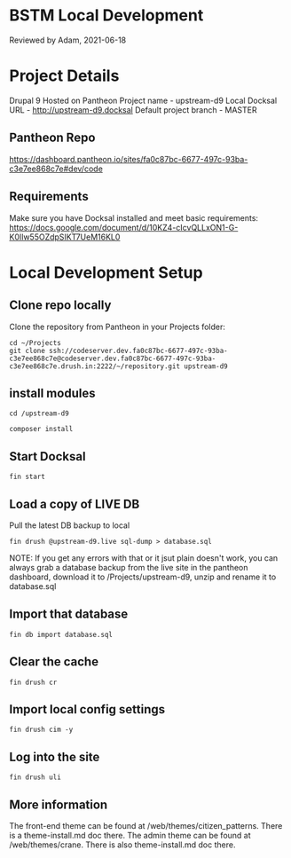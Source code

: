 BSTM Local Development
======================

Reviewed by Adam, 2021-06-18

# Project Details

Drupal 9
Hosted on Pantheon
Project name - upstream-d9
Local Docksal URL - http://upstream-d9.docksal
Default project branch - MASTER


## Pantheon Repo

https://dashboard.pantheon.io/sites/fa0c87bc-6677-497c-93ba-c3e7ee868c7e#dev/code

## Requirements

Make sure you have Docksal installed and meet basic requirements:
https://docs.google.com/document/d/10KZ4-cIcvQLLxON1-G-K0Ilw55OZdpSIKT7UeM16KL0


# Local Development Setup

## Clone repo locally
Clone the repository from Pantheon in your Projects folder:

```
cd ~/Projects
git clone ssh://codeserver.dev.fa0c87bc-6677-497c-93ba-c3e7ee868c7e@codeserver.dev.fa0c87bc-6677-497c-93ba-c3e7ee868c7e.drush.in:2222/~/repository.git upstream-d9
```

## install modules

```
cd /upstream-d9
```
```
composer install
```

## Start Docksal 

```
fin start
```

## Load a copy of LIVE DB

Pull the latest DB backup to local
```
fin drush @upstream-d9.live sql-dump > database.sql

```
NOTE: If you get any errors with that or it jsut plain doesn't work, you can always grab a database backup from the live site in the pantheon dashboard, download it to /Projects/upstream-d9, unzip and rename it to database.sql


## Import that database
```
fin db import database.sql

```

## Clear the cache
```
fin drush cr

```

## Import local config settings
```
fin drush cim -y

```

## Log into the site
```
fin drush uli

```

## More information
The front-end theme can be found at /web/themes/citizen_patterns.  There is a theme-install.md doc there.
The admin theme can be found at /web/themes/crane.  There is also theme-install.md doc there.

